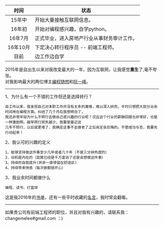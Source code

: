 时间|状态
:---:|---
15年中|开始大量接触互联网信息。
16年初|开始对编程感兴趣，自学python。
16年7月|正式毕业，进入房地产行业从事财务审计工作。
16年10月|下定决心转行程序员 -- 前端工程师。
目前 |边工作边自学

2015年是自出生以来对我改变最大的一年，因为互联网，让我感觉**重生**了,毫不夸张。    
对我影响最大的两位博主[编程随想](https://program-think.blogspot.com)和[阮一峰](http://www.ruanyifeng.com/blog/)。
<hr />
1、为什么有一个不错的工作但还是选择转行？     
        
    自工作以来，我发现自己对本职工作并没有太多的激情，难以深入研究，平时只想把大部分业余时间用在编程方面。纠结了几个月后我想明白了，
    我还非常年轻为什么不转行去做自己感兴趣的行业呢？况且这个行业的薪酬回报也非常好，也是一种激励啊。越早转行损失越少，我要是最近这
    几年不转行，以后就更难了，我确定这事不去做老了之后肯定会后悔的。不管成功与否，我要先行动起来！

2、我认可的兴趣的定义     

    1、能够坚持做这件事至少几年或者几十年（不是三分钟热度的）
    2、动机是内在的（就算已经是千万富翁了还是会想做这件事）
    3、持续的自我提升(并非一直停留在舒适区)
    4、持续带来快感（每次做都很开心）

3、我业余时间都做什么     
    
    编程、读书、打篮球

这是我2016年的[书单](https://github.com/Supertraveler-Lee/person-profile/blob/master/book_list.md)，还有一些平时收藏的[名言](https://github.com/Supertraveler-Lee/person-profile/blob/master/motto.md)，我时常会翻看。

---
如果贵公司有前端工程师的职位，并且对我有兴趣的，请联系我：changemelee#gmail.com  ：)
